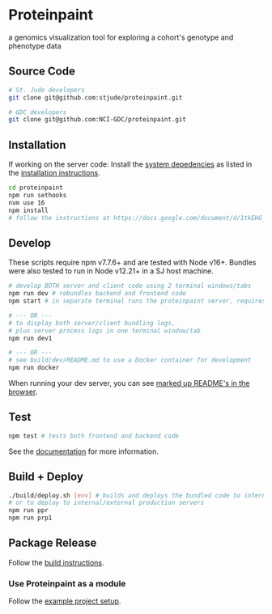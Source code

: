 # Proteinpaint

a genomics visualization tool for exploring a cohort's genotype and phenotype data

## Source Code 

```bash
# St. Jude developers
git clone git@github.com:stjude/proteinpaint.git 

# GDC developers
git clone git@github.com:NCI-GDC/proteinpaint.git
```

## Installation

If working on the server code: Install the 
[system depedencies](https://docs.google.com/document/d/1tkEHG_vYtT-OifPV-tlPeWQUMsEd3aWAKf5ExOT8G34/edit#heading=h.jy5sdrb1zkut)
as listed in the [installation instructions](https://docs.google.com/document/d/1tkEHG_vYtT-OifPV-tlPeWQUMsEd3aWAKf5ExOT8G34/edit#heading=h.6nxua6c3ik9l).

```bash
cd proteinpaint
npm run sethooks
nvm use 16
npm install
# follow the instructions at https://docs.google.com/document/d/1tkEHG_vYtT-OifPV-tlPeWQUMsEd3aWAKf5ExOT8G34/edit
```

## Develop

These scripts require npm v7.7.6+ and are tested with Node v16+.
Bundles were also tested to run in Node v12.21+ in a SJ host machine. 

```bash
# develop BOTH server and client code using 2 terminal windows/tabs
npm run dev # rebundles backend and frontend code
npm start # in separate terminal runs the proteinpaint server, requires a serverconfig.json at the project root

# --- OR --- 
# to display both server/client bundling logs, 
# plus server process logs in one terminal window/tab
npm run dev1

# --- OR ---
# see build/dev/README.md to use a Docker container for development
npm run docker
```

When running your dev server, you can see [marked up README's in the browser](http://localhost:3000/readme.html).

## Test
```bash
npm test # tests both frontend and backend code
```

See the [documentation](https://docs.google.com/document/d/13efooFofEk5a6cwVXD_Cyh1m6ekqk8zIQqNScYfAVNs/edit#heading=h.5ttjllhwzzy4) for more information.

## Build + Deploy

```bash
./build/deploy.sh [env] # builds and deploys the bundled code to internal SJ hosts
# or to deploy to internal/external production servers
npm run ppr
npm run prp1
```

## Package Release

Follow the [build instructions](https://docs.google.com/document/d/13gUdU9UrHFkdspcQgc6ToRZJsrdFM4LCwCg7g1SQc4Q/edit?usp=sharing).

### Use Proteinpaint as a module

Follow the [example project setup](https://github.com/stjude/pp-dist).

